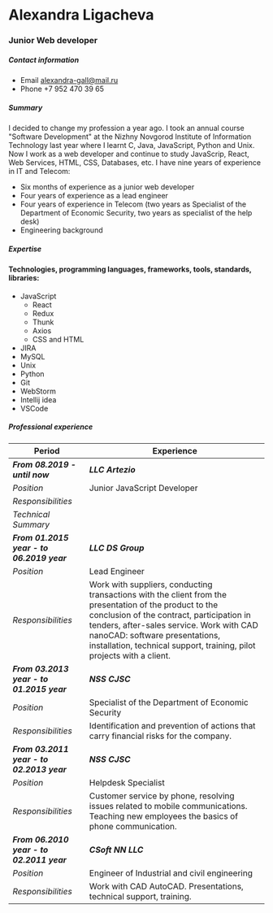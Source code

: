 # Alexandra Ligacheva
### Junior Web developer

##### Contact information
* Email alexandra-gall@mail.ru
* Phone +7 952 470 39 65

##### Summary
I decided to change my profession a year ago. I took an annual course "Software Development" at the Nizhny Novgorod Institute of Information Technology last year where I learnt C, Java, JavaScript, Python and Unix.
Now I work as a web developer and continue to study JavaScrip, React, Web Services, HTML, CSS, Databases, etc.
I have nine years of experience in IT and Telecom:
  * Six months of experience as a junior web developer
  * Four years of experience as a lead engineer
  * Four years of experience in Telecom (two  years as Specialist of the Department of Economic Security, two years as specialist of the help desk)
* Engineering background

##### Expertise 

#### Technologies, programming languages, frameworks, tools, standards, libraries:

* JavaScript
  * React
  * Redux
  * Thunk
  * Axios
  * CSS and HTML
* JIRA
* MySQL
* Unix
* Python
* Git
* WebStorm
* Intellij idea
* VSCode

##### Professional experience

Period | Experience
-------|------------
***From 08.2019 - until now*** | ***LLC Artezio***
_Position_ | Junior JavaScript Developer
_Responsibilities_ |
_Technical Summary_ |
***From 01.2015 year - to 06.2019 year*** | ***LLC DS Group***
_Position_ | Lead Engineer
_Responsibilities_ | Work with suppliers, conducting transactions with the client from the presentation of the product to the conclusion of the contract, participation in tenders, after-sales service. Work with CAD nanoCAD: software presentations, installation, technical support, training, pilot projects with a client.
***From 03.2013 year - to 01.2015 year*** | ***NSS CJSC***
_Position_ | Specialist of the Department of Economic Security
_Responsibilities_ | Identification and prevention of actions that carry financial risks for the company.
***From 03.2011 year - to 02.2013 year*** | ***NSS CJSC***
_Position_ | Helpdesk Specialist
_Responsibilities_ | Customer service by phone, resolving issues related to mobile communications. Teaching new employees the basics of phone communication.
***From 06.2010 year - to 02.2011 year*** | ***CSoft NN LLC***
_Position_ | Engineer of Industrial and civil engineering 
_Responsibilities_ | Work with CAD AutoCAD. Presentations, technical support, training.